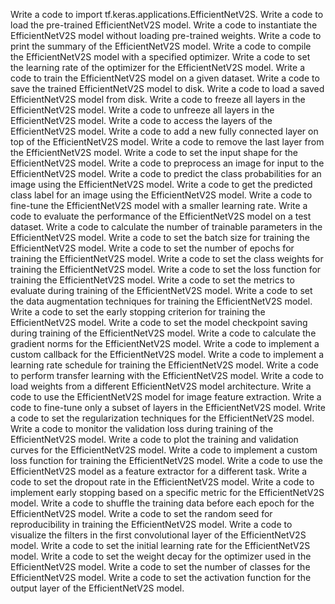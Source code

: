 Write a code to import tf.keras.applications.EfficientNetV2S.
Write a code to load the pre-trained EfficientNetV2S model.
Write a code to instantiate the EfficientNetV2S model without loading pre-trained weights.
Write a code to print the summary of the EfficientNetV2S model.
Write a code to compile the EfficientNetV2S model with a specified optimizer.
Write a code to set the learning rate of the optimizer for the EfficientNetV2S model.
Write a code to train the EfficientNetV2S model on a given dataset.
Write a code to save the trained EfficientNetV2S model to disk.
Write a code to load a saved EfficientNetV2S model from disk.
Write a code to freeze all layers in the EfficientNetV2S model.
Write a code to unfreeze all layers in the EfficientNetV2S model.
Write a code to access the layers of the EfficientNetV2S model.
Write a code to add a new fully connected layer on top of the EfficientNetV2S model.
Write a code to remove the last layer from the EfficientNetV2S model.
Write a code to set the input shape for the EfficientNetV2S model.
Write a code to preprocess an image for input to the EfficientNetV2S model.
Write a code to predict the class probabilities for an image using the EfficientNetV2S model.
Write a code to get the predicted class label for an image using the EfficientNetV2S model.
Write a code to fine-tune the EfficientNetV2S model with a smaller learning rate.
Write a code to evaluate the performance of the EfficientNetV2S model on a test dataset.
Write a code to calculate the number of trainable parameters in the EfficientNetV2S model.
Write a code to set the batch size for training the EfficientNetV2S model.
Write a code to set the number of epochs for training the EfficientNetV2S model.
Write a code to set the class weights for training the EfficientNetV2S model.
Write a code to set the loss function for training the EfficientNetV2S model.
Write a code to set the metrics to evaluate during training of the EfficientNetV2S model.
Write a code to set the data augmentation techniques for training the EfficientNetV2S model.
Write a code to set the early stopping criterion for training the EfficientNetV2S model.
Write a code to set the model checkpoint saving during training of the EfficientNetV2S model.
Write a code to calculate the gradient norms for the EfficientNetV2S model.
Write a code to implement a custom callback for the EfficientNetV2S model.
Write a code to implement a learning rate schedule for training the EfficientNetV2S model.
Write a code to perform transfer learning with the EfficientNetV2S model.
Write a code to load weights from a different EfficientNetV2S model architecture.
Write a code to use the EfficientNetV2S model for image feature extraction.
Write a code to fine-tune only a subset of layers in the EfficientNetV2S model.
Write a code to set the regularization techniques for the EfficientNetV2S model.
Write a code to monitor the validation loss during training of the EfficientNetV2S model.
Write a code to plot the training and validation curves for the EfficientNetV2S model.
Write a code to implement a custom loss function for training the EfficientNetV2S model.
Write a code to use the EfficientNetV2S model as a feature extractor for a different task.
Write a code to set the dropout rate in the EfficientNetV2S model.
Write a code to implement early stopping based on a specific metric for the EfficientNetV2S model.
Write a code to shuffle the training data before each epoch for the EfficientNetV2S model.
Write a code to set the random seed for reproducibility in training the EfficientNetV2S model.
Write a code to visualize the filters in the first convolutional layer of the EfficientNetV2S model.
Write a code to set the initial learning rate for the EfficientNetV2S model.
Write a code to set the weight decay for the optimizer used in the EfficientNetV2S model.
Write a code to set the number of classes for the EfficientNetV2S model.
Write a code to set the activation function for the output layer of the EfficientNetV2S model.